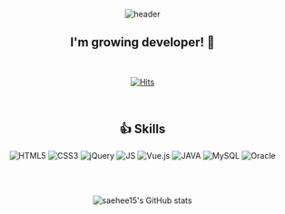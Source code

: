 <div align="center">
  
  ![header](https://capsule-render.vercel.app/api?type=slice&color=5EB2DB&height=200&section=header&text=saeheePark&fontColor=ffffff&fontSize=80)
  
  <h2>I'm growing developer! 🌱</h2>

  <br />
  
[![Hits](https://hits.seeyoufarm.com/api/count/incr/badge.svg?url=https%3A%2F%2Fgithub.com%2Fsaehee15%2F&count_bg=%2379C83D&title_bg=%23555555&icon=&icon_color=%23E7E7E7&title=hits&edge_flat=false)](https://hits.seeyoufarm.com)
  
  <br />
  
## 👍 Skills
![HTML5](https://img.shields.io/badge/HTML5-E34F26?style=flat-square&logo=HTML5&logoColor=white)
![CSS3](https://img.shields.io/badge/CSS3-1572B6?style=flat-square&logo=CSS3&logoColor=white)
![jQuery](https://img.shields.io/badge/jQuery-0769AD?style=flat-square&logo=jQuery&logoColor=white)
![JS](https://img.shields.io/badge/JavaScript-F7DF1E?style=flat-square&logo=JavaScript&logoColor=black)
![Vue.js](https://img.shields.io/badge/Vue.js-4FC08D?style=flat-square&logo=Vue.js&logoColor=black)
![JAVA](https://img.shields.io/badge/Java-007396?style=flat-square&logo=Java&logoColor=white)
![MySQL](https://img.shields.io/badge/MySQL-4479A1.svg?&style=flat-square&logo=MySQL&logoColor=white)
![Oracle](https://img.shields.io/badge/Oracle-F80000.svg?&style=flat-square&logo=Oracle&logoColor=white)

<br /><br />

![saehee15's GitHub stats](https://github-readme-stats.vercel.app/api?username=saehee15&show_icons=true&theme=)
</div>




<!--
**saehee15/saehee15** is a ✨ _special_ ✨ repository because its `README.md` (this file) appears on your GitHub profile.

Here are some ideas to get you started:

- 🔭 I’m currently working on ...
- 🌱 I’m currently learning ...
- 👯 I’m looking to collaborate on ...
- 🤔 I’m looking for help with ...
- 💬 Ask me about ...
- 📫 How to reach me: ...
- 😄 Pronouns: ...
- ⚡ Fun fact: ...
-->


              
